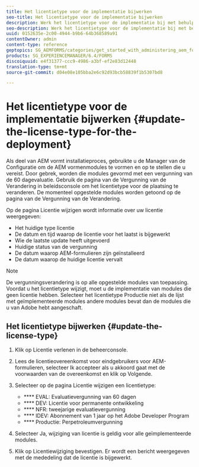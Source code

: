```yaml
---
title: Het licentietype voor de implementatie bijwerken
seo-title: Het licentietype voor de implementatie bijwerken
description: Werk het licentietype voor de implementatie bij met behulp van de pagina Change License in de beheerconsole.
seo-description: Werk het licentietype voor de implementatie bij met behulp van de pagina Change License in de beheerconsole.
uuid: 0152635e-2c00-4944-b9b6-64b368589a91
contentOwner: admin
content-type: reference
geptopics: SG_AEMFORMS/categories/get_started_with_administering_aem_forms_on_jee
products: SG_EXPERIENCEMANAGER/6.4/FORMS
discoiquuid: e4f31377-ccc9-4986-a3bf-ef2e83d12448
translation-type: tm+mt
source-git-commit: d04e08e105bba2e6c92d93bcb58839f1b5307bd8

---
```



# Het licentietype voor de implementatie bijwerken {#update-the-license-type-for-the-deployment}

Als deel van AEM vormt installatieproces, gebruikte u de Manager van de Configuratie om de AEM vormenmodules te vormen en op te stellen die u vereist. Door gebrek, worden die modules gevormd met een vergunning van de 60 dagevaluatie. Gebruik de pagina van de Vergunning van de Verandering in beleidsconsole om het licentietype voor de plaatsing te veranderen. De momenteel opgestelde modules worden getoond op de pagina van de Vergunning van de Verandering.

Op de pagina Licentie wijzigen wordt informatie over uw licentie weergegeven:

* Het huidige type licentie
* De datum en tijd waarop de licentie voor het laatst is bijgewerkt
* Wie de laatste update heeft uitgevoerd
* Huidige status van de vergunning
* De datum waarop AEM-formulieren zijn geïnstalleerd
* De datum waarop de huidige licentie vervalt

>[!NOTE]
>
>De vergunningsverandering is op alle opgestelde modules van toepassing. Voordat u het licentietype wijzigt, moet u de implementatie van modules die geen licentie hebben. Selecteer het licentietype Productie niet als de lijst met geïmplementeerde modules andere modules bevat dan de modules die u van Adobe hebt aangeschaft.

## Het licentietype bijwerken {#update-the-license-type}

1. Klik op Licentie verlenen in de beheerconsole.
1. Lees de licentieovereenkomst voor eindgebruikers voor AEM-formulieren, selecteer Ik accepteer als u akkoord gaat met de voorwaarden van de overeenkomst en klik op Volgende.
1. Selecteer op de pagina Licentie wijzigen een licentietype:

   * **** EVAL: Evaluatievergunning van 60 dagen
   * **** DEV: Licentie voor permanente ontwikkeling
   * **** NFR: tweejarige evaluatievergunning
   * **** IDEV: Abonnement van 1 jaar op het Adobe Developer Program
   * **** Productie: Perpetroleumvergunning

1. Selecteer Ja, wijziging van licentie is geldig voor alle geïmplementeerde modules.
1. Klik op Licentiewijziging bevestigen. Er wordt een bericht weergegeven met de mededeling dat de licentie is bijgewerkt.


